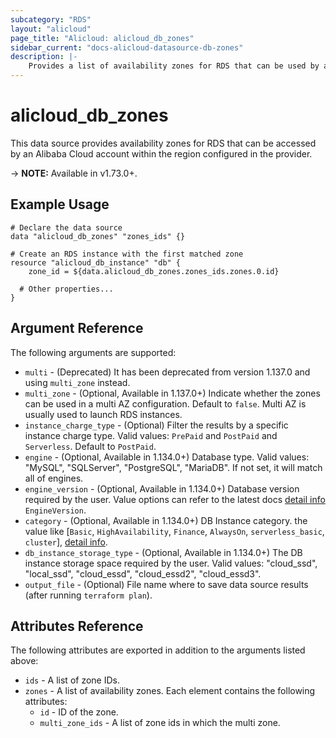 ```yaml
---
subcategory: "RDS"
layout: "alicloud"
page_title: "Alicloud: alicloud_db_zones"
sidebar_current: "docs-alicloud-datasource-db-zones"
description: |-
    Provides a list of availability zones for RDS that can be used by an Alibaba Cloud account.
---
```


# alicloud\_db\_zones

This data source provides availability zones for RDS that can be accessed by an Alibaba Cloud account within the region configured in the provider.

-> **NOTE:** Available in v1.73.0+.

## Example Usage

```
# Declare the data source
data "alicloud_db_zones" "zones_ids" {}

# Create an RDS instance with the first matched zone
resource "alicloud_db_instance" "db" {
    zone_id = ${data.alicloud_db_zones.zones_ids.zones.0.id}

  # Other properties...
}
```

## Argument Reference

The following arguments are supported:

* `multi` - (Deprecated) It has been deprecated from version 1.137.0 and using `multi_zone` instead.
* `multi_zone` - (Optional, Available in 1.137.0+) Indicate whether the zones can be used in a multi AZ configuration. Default to `false`. Multi AZ is usually used to launch RDS instances.
* `instance_charge_type` - (Optional) Filter the results by a specific instance charge type. Valid values: `PrePaid` and `PostPaid` and `Serverless`. Default to `PostPaid`.
* `engine` - (Optional, Available in 1.134.0+) Database type. Valid values: "MySQL", "SQLServer", "PostgreSQL", "MariaDB". If not set, it will match all of engines.
* `engine_version` - (Optional, Available in 1.134.0+) Database version required by the user. Value options can refer to the latest docs [detail info](https://www.alibabacloud.com/help/doc-detail/26228.htm) `EngineVersion`.
* `category` - (Optional, Available in 1.134.0+) DB Instance category. the value like [`Basic`, `HighAvailability`, `Finance`, `AlwaysOn`, `serverless_basic`, `cluster`], [detail info](https://www.alibabacloud.com/help/doc-detail/69795.htm).
* `db_instance_storage_type` - (Optional, Available in 1.134.0+) The DB instance storage space required by the user. Valid values: "cloud_ssd", "local_ssd", "cloud_essd", "cloud_essd2", "cloud_essd3".
* `output_file` - (Optional) File name where to save data source results (after running `terraform plan`).

## Attributes Reference

The following attributes are exported in addition to the arguments listed above:

* `ids` - A list of zone IDs.
* `zones` - A list of availability zones. Each element contains the following attributes:
  * `id` - ID of the zone.
  * `multi_zone_ids` - A list of zone ids in which the multi zone.
